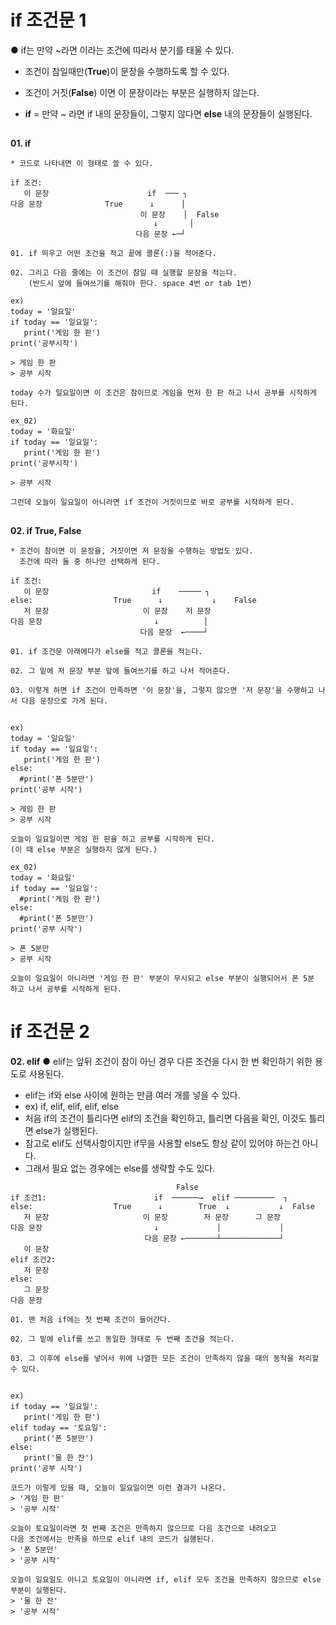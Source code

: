 # if 조건문 1
● if는 만약 ~라면 이라는 조건에 따라서 분기를 태울 수 있다.
* 조건이 참일때만(**True**)이 문장을 수행하도록 할 수 있다.
* 조건이 거짓(**False**) 이면 이 문장이라는 부분은 실행하지 않는다.

* **if** = 만약 ~ 라면 if 내의 문장들이, 그렇지 않다면 **else** 내의 문장들이 실행된다.
##
**01. if**
```
* 코드로 나타내면 이 형태로 쓸 수 있다.

if 조건:                       
   이 문장                      if  ─── ┐
다음 문장              True      ↓      │ 
                             이 문장    │  False
                                ↓       │
                            다음 문장 ←─┘

01. if 띄우고 어떤 조건을 적고 끝에 콜론(:)을 적어준다.

02. 그리고 다음 줄에는 이 조건이 참일 때 실행할 문장을 적는다.
    (반드시 앞에 들여쓰기를 해줘야 한다. space 4번 or tab 1번)
```
``` 
ex)
today = '일요일'
if today == '일요일':
   print('게임 한 판')
print('공부시작')

> 게임 한 판
> 공부 시작

today 수가 일요일이면 이 조건은 참이므로 게임을 먼저 한 판 하고 나서 공부를 시작하게 된다.

ex_02)
today = '화요일'
if today == '일요일':
   print('게임 한 판')
print('공부시작')

> 공부 시작

그런데 오늘이 일요일이 아니라면 if 조건이 거짓이므로 바로 공부를 시작하게 된다.
```
##
**02. if True, False**
```
* 조건이 참이면 이 문장을, 거짓이면 저 문장을 수행하는 방법도 있다.
  조건에 따라 둘 중 하나만 선택하게 된다.

if 조건:
   이 문장                       if    ───── ┐
else:                  True      ↓           ↓    False
   저 문장                     이 문장    저 문장
다음 문장                         ↓          │
                             다음 문장  ←────┘

01. if 조건문 아래에다가 else를 적고 콜론을 적는다.

02. 그 밑에 저 문장 부분 앞에 들여쓰기를 하고 나서 적어준다.

03. 이렇게 하면 if 조건이 만족하면 '이 문장'을, 그렇지 않으면 '저 문장'을 수행하고 나서 다음 문장으로 가게 된다.
```
##
```
ex)
today = '일요일'
if today == '일요일':
   print('게임 한 판')
else:
  #print('폰 5분만')
print('공부 시작')

> 게임 한 판
> 공부 시작

오늘이 일요일이면 게임 한 판을 하고 공부를 시작하게 된다.
(이 때 else 부분은 실행하지 않게 된다.)

ex_02)
today = '화요일'
if today == '일요일':
  #print('게임 한 판')
else:
  #print('폰 5분만')
print('공부 시작')

> 폰 5분만
> 공부 시작

오늘이 일요일이 아니라면 '게임 한 판' 부분이 무시되고 else 부분이 실행되어서 폰 5분 하고 나서 공부를 시작하게 된다.
```
##
# if 조건문 2
**02. elif**
● elif는 앞뒤 조건이 참이 아닌 경우 다른 조건을 다시 한 번 확인하기 위한 용도로 사용된다.
* elif는 if와 else 사이에 원하는 만큼 여러 개를 넣을 수 있다.
* ex) if, elif, elif, elif, else
* 처음 if의 조건이 틀리다면 elif의 조건을 확인하고, 틀리면 다음을 확인, 이것도 틀리면 else가 실행된다.
* 참고로 elif도 선택사항이지만 if무을 사용할 else도 항상 같이 있어야 하는건 아니다.
* 그래서 필요 없는 경우에는 else를 생략할 수도 있다.
```
                                     False
if 조건1:                        if  ──────→  elif ─────────  ┐
else:                  True      ↓        True  ↓           ↓  False
   저 문장                     이 문장        저 문장      그 문장
다음 문장                         ↓             │             │
                              다음 문장 ←───────┴─────────────┘
   이 문장
elif 조건2:
   저 문장
else:
   그 문장
다음 문장
 
01. 맨 처음 if에는 첫 번째 조건이 들어간다.

02. 그 밑에 elif를 쓰고 동일한 형태로 두 번째 조건을 적는다.

03. 그 이후에 else를 넣어서 위에 나열한 모든 조건이 만족하지 않을 때의 동작을 처리할 수 있다.
```
##
```
ex)
if today == '일요일':
   print('게임 한 판')
elif today == '토요일':
   print('폰 5분만')
else:
   print('물 한 잔')
print('공부 시작')

코드가 이렇게 있을 때, 오늘이 일요일이면 이런 결과가 나온다.
> '게임 한 판'
> '공부 시작'

오늘이 토요일이라면 첫 번째 조건은 만족하지 않으므로 다음 조건으로 내려오고
다음 조건에서는 만족을 하므로 elif 내의 코드가 실행된다.
> '폰 5분만'
> '공부 시작'

오늘이 일요일도 아니고 토요일이 아니라면 if, elif 모두 조건을 만족하지 않으므로 else 부분이 실행된다.
> '물 한 잔'
> '공부 시작'
```
